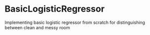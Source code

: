 # BasicLogisticRegressor
Implementing basic logistic regressor from scratch for distinguishing between clean and messy room 
